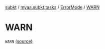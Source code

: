 [subkt](../../index.md) / [myaa.subkt.tasks](../index.md) / [ErrorMode](index.md) / [WARN](./-w-a-r-n.md)

# WARN

`WARN` [(source)](https://github.com/Myaamori/SubKt/blob/0.1.8/src/main/kotlin/myaa/subkt/tasks/asstasks.kt#L64)